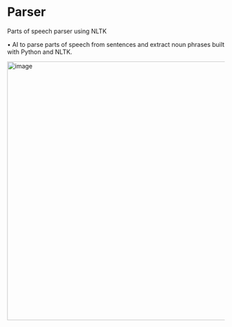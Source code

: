 # Parser
 Parts of speech parser using NLTK

•	AI to parse parts of speech from sentences and extract noun phrases built with Python and NLTK.

<img width="600" alt="image" src="https://github.com/user-attachments/assets/0d32bdea-caa3-423f-a987-a6a0be253bb6" />
